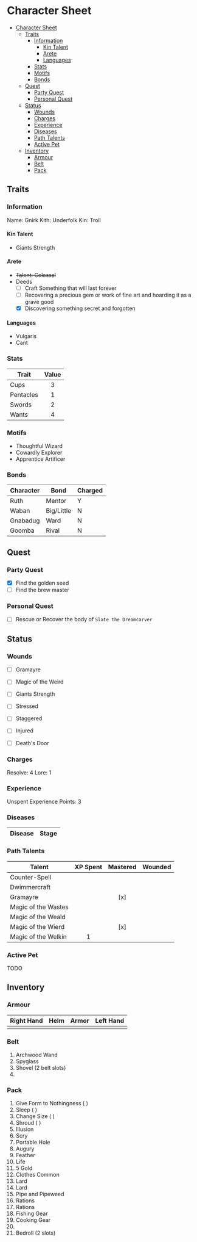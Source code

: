 # Character Sheet

<!--toc:start-->
- [Character Sheet](#character-sheet)
  - [Traits](#traits)
    - [Information](#information)
      - [Kin Talent](#kin-talent)
      - [Arete](#arete)
      - [Languages](#languages)
    - [Stats](#stats)
    - [Motifs](#motifs)
    - [Bonds](#bonds)
  - [Quest](#quest)
    - [Party Quest](#party-quest)
    - [Personal Quest](#personal-quest)
  - [Status](#status)
    - [Wounds](#wounds)
    - [Charges](#charges)
    - [Experience](#experience)
    - [Diseases](#diseases)
    - [Path Talents](#path-talents)
    - [Active Pet](#active-pet)
  - [Inventory](#inventory)
    - [Armour](#armour)
    - [Belt](#belt)
    - [Pack](#pack)
<!--toc:end-->

## Traits

### Information

Name: Gnirk
Kith: Underfolk
Kin: Troll

#### Kin Talent

- Giants Strength

#### Arete

- ~~Talent: Colossal~~
- Deeds
  - [ ] Craft Something that will last forever
  - [ ] Recovering a precious gem or work of fine art and hoarding it as a grave good
  - [x] Discovering something secret and forgotten

#### Languages

- Vulgaris
- Cant

### Stats

| Trait | Value |
| -------|:------:|
| Cups      | 3 |
| Pentacles      | 1 |
| Swords      | 2 |
| Wants | 4 |

### Motifs

- Thoughtful Wizard
- Cowardly Explorer
- Apprentice Artificer

### Bonds

| Character | Bond | Charged |
| --------- | ---- | ------- |
| Ruth | Mentor | Y |
| Waban| Big/Little | N |
| Gnabadug | Ward | N |
| Goomba  | Rival | N |

## Quest

### Party Quest

- [x] Find the golden seed
- [ ] Find the brew master

### Personal Quest

- [ ] Rescue or Recover the body of `Slate the Dreamcarver`

## Status

### Wounds

- [ ] Gramayre
- [ ] Magic of the Weird
- [ ] Giants Strength

- [ ] Stressed
- [ ] Staggered
- [ ] Injured
- [ ] Death's Door

### Charges

Resolve: 4
Lore: 1

### Experience

Unspent Experience Points: 3

### Diseases

| Disease | Stage |
| ------- | :---: |

### Path Talents

| Talent | XP Spent | Mastered | Wounded |
| ------ | :------: | :------: | :-----: |
| Counter-Spell | | | |
| Dwimmercraft | | | |
| Gramayre  | | [x] | |
| Magic of the Wastes | | | |
| Magic of the Weald | | | |
| Magic of the Wierd | | [x]| |
| Magic of the Welkin | 1| | |

### Active Pet

TODO

## Inventory

### Armour

| Right Hand | Helm | Armor | Left Hand |
| :--------: | :--: | :---: | :-------: |
|            |      |       |           |

### Belt

1. Archwood Wand
2. Spyglass
3. Shovel (2 belt slots)
4.

### Pack

1. Give Form to Nothingness ( )
2. Sleep ( )
3. Change Size ( )
4. Shroud ( )
5. Illusion
6. Scry
7. Portable Hole
8. Augury
9. Feather
10. Life
11. 5 Gold
12. Clothes Common
13. Lard
14. Lard
15. Pipe and Pipeweed
16. Rations
17. Rations
18. Fishing Gear
19. Cooking Gear
20.
21. Bedroll (2 slots)
